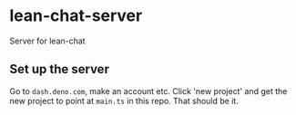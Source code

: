 # lean-chat-server
Server for lean-chat


## Set up the server

Go to `dash.deno.com`, make an account etc.
Click 'new project' and get the new project to point at `main.ts` in this repo.
That should be it.